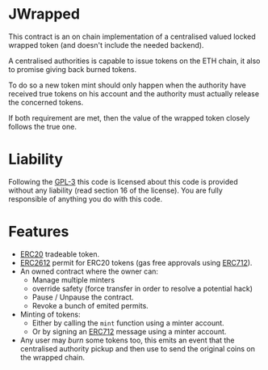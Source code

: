 # JWrapped

This contract is an on chain implementation of a centralised valued locked wrapped token (and doesn't include the needed backend).

A centralised authorities is capable to issue tokens on the ETH chain, it also to promise giving back burned tokens.

To do so a new token mint should only happen when the authority have received true tokens on his account and the authority must actually release the concerned tokens.

If both requirement are met, then the value of the wrapped token closely follows the true one.

# Liability

Following the [GPL-3](./LICENSE) this code is licensed about this code is provided without any liability (read section 16 of the license). You are fully responsible of anything you do with this code.

# Features

- [ERC20](https://eips.ethereum.org/EIPS/eip-20) tradeable token.
- [ERC2612](https://eips.ethereum.org/EIPS/eip-2612) permit for ERC20 tokens (gas free approvals using [ERC712](https://eips.ethereum.org/EIPS/eip-712)).
- An owned contract where the owner can:
  - Manage multiple minters
  - override safety (force transfer in order to resolve a potential hack)
  - Pause / Unpause the contract.
  - Revoke a bunch of emited permits.
- Minting of tokens:
  - Either by calling the `mint` function using a minter account.
  - Or by signing an [ERC712](https://eips.ethereum.org/EIPS/eip-712) message using a minter account.
- Any user may *burn* some tokens too, this emits an event that the centralised authority pickup and then use to send the original coins on the wrapped chain.
